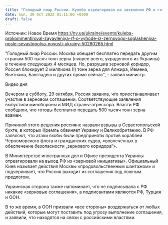 ```yaml
---
title: "Голодный пиар России. Кулеба отреагировал на заявления РФ о готовности поставить 500 тысяч тонн зерна"
date: Sun, 30 Oct 2022 01:11:00 +0300
draft: false
---
```

Источник: Новое Время https://nv.ua/ukraine/events/kuleba-prokommentiroval-zayavleniya-rf-o-vyhode-iz-zernovogo-soglasheniya-posle-sevastopolya-novosti-ukrainy-50280265.html


"Голодный пиар России. Москва обещает бесплатно передать другим странам 500 тысяч тонн зерна (скорее всего, украденного из Украины) в течение следующих 4 месяцев. Но, разрушив зерновой коридор, Россия блокирует 2 миллиона (!) тонн зерна для Алжира, Йемена, Вьетнама, Бангладеш и других прямо сейчас", - заявил министр.

 Видео дня   

Вечером в субботу, 29 октября, Россия заявила, что приостанавливает участие в зерновом соглашении. Соответствующие заявления выпустили минобороны и МИД страны-агрессора. Власти РФ сообщили, что готовы бесплатно передать 500 тысяч тонн зерна взамен.

Причиной этого решения россияне назвали взрывы в Севастопольской бухте, в которых Кремль обвиняет Украину и Великобританию. В РФ заявляют, что атаки якобы были предприняты против кораблей Черноморского флота и гражданских судов, «вовлеченных в обеспечение безопасности „зернового коридора“».

В Министерстве иностранных дел и Офисе президента Украины отреагировали на выход РФ из «зерновой инициативы». Официальный Киев называет действия Москвы «продовольственным шантажом» и подчеркивает, что Россия выходит из соглашения под ложным предлогом.

Украинская сторона также напоминает, что не подписывала с РФ никакие «зерновые соглашения», а подписантами являются РФ, Турция и ООН.

В то же время, в ООН призвали «все стороны» воздержаться от любых действий, которые могут поставить под угрозу выполнение соглашения, и заявили, что находятся на связи с российскими властями.
